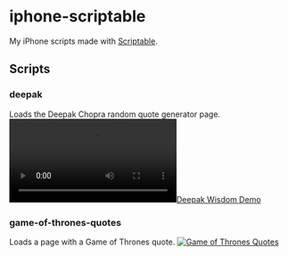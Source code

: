 # iphone-scriptable
My iPhone scripts made with [Scriptable](https://scriptable.app/).

## Scripts

### deepak
Loads the Deepak Chopra random quote generator page.
[![Deepak Wisdom Demo](https://i.imgur.com/X9k1lVm.mp4)](https://i.imgur.com/X9k1lVm.mp4)

### game-of-thrones-quotes
Loads a page with a Game of Thrones quote.
[![Game of Thrones Quotes](https://imgur.com/8Y3pLb7)](https://imgur.com/8Y3pLb7)